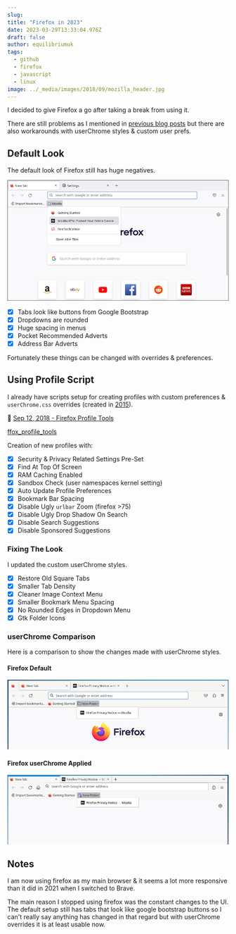 ```yaml
---
slug:
title: "Firefox in 2023"
date: 2023-03-29T13:33:04.976Z
draft: false
author: equilibriumuk
tags:
  - github
  - firefox
  - javascript
  - linux
image: ../_media/images/2018/09/mozilla_header.jpg
---
```


I decided to give Firefox a go after taking a break from using it.

There are still problems as I mentioned in <a href="/2021/09/13/dropping-firefox/" target="_blank">previous blog posts</a> but there are also workarounds with userChrome styles & custom user prefs.

## Default Look

The default look of Firefox still has huge negatives.

![firefox-linux](../_media/images/2021/ffox_newtab.png)

- [x] Tabs look like buttons from Google Bootstrap
- [x] Dropdowns are rounded
- [x] Huge spacing in menus
- [x] Pocket Recommended Adverts
- [x] Address Bar Adverts

Fortunately these things can be changed with overrides & preferences.

## Using Profile Script

I already have scripts setup for creating profiles with custom preferences & `userChrome.css` overrides (created in <a href="/2015/05/19/firefox-scripts/" target="_blank">2015</a>).

📝 <a href="/2018/09/12/firefox-profile-tools/" target="_blank">Sep 12, 2018 - Firefox Profile Tools</a>

<a class="github" href="https://github.com/equk/ffox_profile_tools" aria-label="View on GitHub" target="_blank" rel="noopener noreferrer"><i class="fa-brands fa-github"></i> ffox_profile_tools</a>

Creation of new profiles with:

- [x] Security & Privacy Related Settings Pre-Set
- [x] Find At Top Of Screen
- [x] RAM Caching Enabled
- [x] Sandbox Check (user namespaces kernel setting)
- [x] Auto Update Profile Preferences
- [x] Bookmark Bar Spacing
- [x] Disable Ugly `urlbar` Zoom (firefox >75)
- [x] Disable Ugly Drop Shadow On Search
- [x] Disable Search Suggestions
- [x] Disable Sponsored Suggestions

### Fixing The Look

I updated the custom userChrome styles.

- [x] Restore Old Square Tabs
- [x] Smaller Tab Density
- [x] Cleaner Image Context Menu
- [x] Smaller Bookmark Menu Spacing
- [x] No Rounded Edges in Dropdown Menu
- [x] Gtk Folder Icons

### userChrome Comparison

Here is a comparison to show the changes made with userChrome styles.

#### Firefox Default

![firefox-linux-default](../_media/images/2023/ffox_linux_default.jpg)

#### Firefox userChrome Applied

![firefox-linux-userchrome](../_media/images/2023/ffox_linux_userchrome.jpg)

## Notes

I am now using firefox as my main browser & it seems a lot more responsive than it did in 2021 when I switched to Brave.

The main reason I stopped using firefox was the constant changes to the UI.<br />
The default setup still has tabs that look like google bootstrap buttons so I can't really say anything has changed in that regard but with userChrome overrides it is at least usable now.

